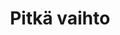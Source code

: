 ---
layout: project
title:  "Pitkä vaihto"
lang: fi
published: 2014
categories: movies
category: Dokumentti
runtime: "1 h 13 min"
theme: blue
liftup: true
liftup_image:
  src: projects/pv1.jpg
  alt: "Lähikuva vanhemmasta pelaajasta, joka kuuntelee vieressä istuvan joukkuekaverin keskustelua."
description: "Pitkä vaihto -dokumenttielokuvassa seurataan II-divisioonassa pelaavaa Haka Hockey -joukkuetta ja sen pelaajia. Osa heistä on nähnyt SM-liigakuviot ja kiertänyt Pohjois-Amerikankin kaukaloita, mutta yksikään ei ole tavoittanut kirkkainta unelmaansa jääkiekkoammattilaisuudesta."
tagline: "Dokumentti arjesta kaukalossa"
crew:
  director: "Otto Heikola"
  producer: "Valtteri Munkki"
  editor: "Anniina Kauttonen"
  dop: "Otso Lahti"
  sound: "Mikko Heino"
trailer: "pitka-vaihto-trailer"
gallery: "pitka-vaihto-gallery"
---